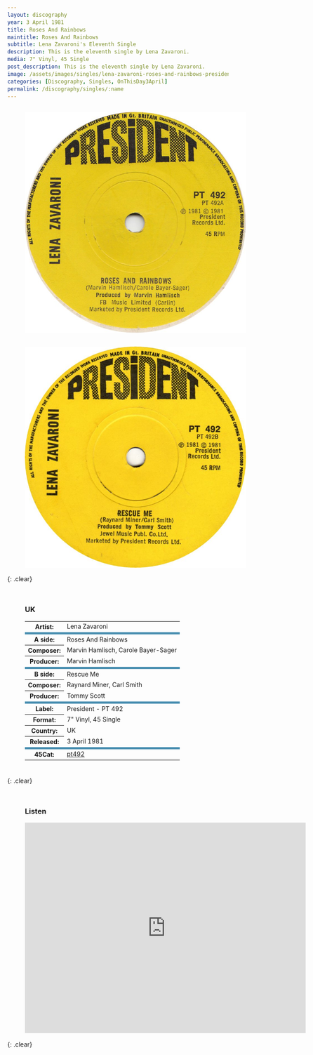 ```yaml
---
layout: discography
year: 3 April 1981
title: Roses And Rainbows
maintitle: Roses And Rainbows
subtitle: Lena Zavaroni's Eleventh Single
description: This is the eleventh single by Lena Zavaroni.
media: 7" Vinyl, 45 Single
post_description: This is the eleventh single by Lena Zavaroni.
image: /assets/images/singles/lena-zavaroni-roses-and-rainbows-president.jpg
categories: [Discography, Singles, OnThisDay3April]
permalink: /discography/singles/:name
---
```


<figure class="fig1">
<img src="/assets/images/singles/lena-zavaroni-roses-and-rainbows-president.jpg" class="full-width">
</figure>

<figure class="fig2">
<img src="/assets/images/singles/lena-zavaroni-rescue-me-president.jpg" class="full-width">
</figure>

{: .clear}

<figure class="fig3">
<figcaption>
<h3>UK</h3>
<table>
<tr><th>Artist:</th><td>Lena Zavaroni</td></tr>
<tr class="split"><th>A side:</th><td>Roses And Rainbows</td></tr>
<tr><th>Composer:</th><td>Marvin Hamlisch, Carole Bayer-Sager</td></tr>
<tr><th>Producer:</th><td>Marvin Hamlisch</td></tr>
<tr class="split"><th>B side:</th><td>Rescue Me</td></tr>
<tr><th>Composer:</th><td>Raynard Miner, Carl Smith</td></tr>
<tr><th>Producer:</th><td>Tommy Scott</td></tr>
<tr class="split"><th>Label:</th><td> President - PT 492</td></tr>
<tr><th>Format:</th><td>7" Vinyl, 45 Single</td></tr>
<tr><th>Country:</th><td>UK</td></tr>
<tr><th>Released:</th><td>3 April 1981</td></tr>
<tr class="split"><th>45Cat:</th><td><a class="external-link" href="http://www.45cat.com/record/pt492">pt492</a></td></tr>
</table>
</figcaption>
</figure>

{: .clear}

<figure class="fig3">
<h3>Listen</h3>
<div class="responsive-video"><iframe width="640px" height="480px" src="https://www.youtube.com/embed/?playlist=jjB9JSOp-MY,LES3Hi3VhoQ" frameborder="0" allow="accelerometer; autoplay; clipboard-write; encrypted-media; gyroscope; picture-in-picture" allowfullscreen></iframe></div>
</figure>

<br />{: .clear}

<style>
.split {border-top: solid 5px #4B90B1;}

.fig1 {float:left; width:49%;}

.fig2 {float:right; width:49%;}

.fig3 {float:left; width:100%;}

figcaption {float:left; width:100%;}

@media screen and (orientation:portrait) {
.fig1, .fig2 {float:left; width:100%;}
figcaption {float:left; width:100%; margin-bottom: 10px;}
}
</style>

